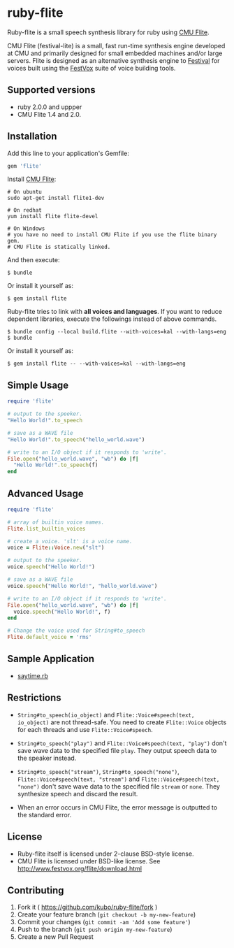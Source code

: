 # ruby-flite

Ruby-flite is a small speech synthesis library for ruby using [CMU Flite](http://cmuflite.org).

CMU Flite (festival-lite) is a small, fast run-time synthesis engine developed
at CMU and primarily designed for small embedded machines and/or large
servers. Flite is designed as an alternative synthesis engine to [Festival](http://festvox.org/festival) for
voices built using the [FestVox](http://festvox.org/) suite of voice building tools. 

## Supported versions

* ruby 2.0.0 and uppper
* CMU Flite 1.4 and 2.0.

## Installation

Add this line to your application's Gemfile:

```ruby
gem 'flite'
```

Install [CMU Flite](http://cmuflite.org):

```shell
# On ubuntu
sudo apt-get install flite1-dev

# On redhat
yum install flite flite-devel

# On Windows
# you have no need to install CMU Flite if you use the flite binary gem.
# CMU Flite is statically linked.
```

And then execute:

    $ bundle

Or install it yourself as:

    $ gem install flite

Ruby-flite tries to link with **all voices and languages**.
If you want to reduce dependent libraries, execute the followings
instead of above commands.

    $ bundle config --local build.flite --with-voices=kal --with-langs=eng
    $ bundle

Or install it yourself as:

    $ gem install flite -- --with-voices=kal --with-langs=eng

## Simple Usage

```ruby
require 'flite'

# output to the speeker.
"Hello World!".to_speech

# save as a WAVE file
"Hello World!".to_speech("hello_world.wave")

# write to an I/O object if it responds to 'write'.
File.open("hello_world.wave", "wb") do |f|
  "Hello World!".to_speech(f)
end
```
## Advanced Usage

```ruby
require 'flite'

# array of builtin voice names.
Flite.list_builtin_voices

# create a voice. 'slt' is a voice name.
voice = Flite::Voice.new("slt")

# output to the speeker.
voice.speech("Hello World!")

# save as a WAVE file
voice.speech("Hello World!", "hello_world.wave")

# write to an I/O object if it responds to 'write'.
File.open("hello_world.wave", "wb") do |f|
  voice.speech("Hello World!", f)
end

# Change the voice used for String#to_speech
Flite.default_voice = 'rms'
```

## Sample Application

* [saytime.rb](https://github.com/kubo/ruby-flite/blob/master/bin/saytime.rb)

## Restrictions

* `String#to_speech(io_object)` and `Flite::Voice#speech(text, io_object)`
  are not thread-safe. You need to create `Flite::Voice` objects for
  each threads and use `Flite::Voice#speech`.

* `String#to_speech("play")` and `Flite::Voice#speech(text, "play")`
  don't save wave data to the specified file `play`. They output speech
  data to the speaker instead.

* `String#to_speech("stream")`, `String#to_speech("none")`,
  `Flite::Voice#speech(text, "stream")` and `Flite::Voice#speech(text, "none")`
  don't save wave data to the specified file `stream` or `none`. They
  synthesize speech and discard the result.

* When an error occurs in CMU Flite, the error message is outputted to
  the standard error.

## License

* Ruby-flite itself is licensed under 2-clause BSD-style license.
* CMU Flite is licensed under BSD-like license.
  See http://www.festvox.org/flite/download.html

## Contributing

1. Fork it ( https://github.com/kubo/ruby-flite/fork )
2. Create your feature branch (`git checkout -b my-new-feature`)
3. Commit your changes (`git commit -am 'Add some feature'`)
4. Push to the branch (`git push origin my-new-feature`)
5. Create a new Pull Request
